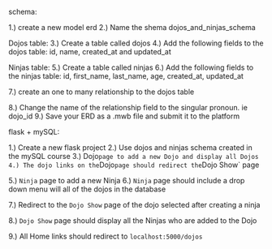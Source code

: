 schema:

1.) create a new model erd
2.) Name the shema dojos_and_ninjas_schema

Dojos table:
3.) Create a table called dojos
4.) Add the following fields to the dojos table: id, name, created_at and updated_at

Ninjas table:
5.) Create a table called ninjas
6.) Add the following fields to the ninjas table: id, first_name, last_name, age, created_at, updated_at

7.) create an one to many relationship to the dojos table

8.) Change the name of the relationship field to the singular pronoun. ie dojo_id
9.) Save your ERD as a .mwb file and submit it to the platform

flask + mySQL:

1.) Create a new flask project
2.) Use dojos and ninjas schema created in the mySQL course
3.) Dojo` page to add a new Dojo and display all Dojos
4.) The dojo links on the `Dojo` page should redirect the `Dojo Show` page

5.) `Ninja` page to add a new Ninja
6.) `Ninja` page should include a drop down menu will all of the dojos in the database

7.) Redirect to the `Dojo Show` page of the dojo selected after creating a ninja

8.) `Dojo Show` page should display all the Ninjas who are added to the Dojo

9.) All Home links should redirect to `localhost:5000/dojos`
